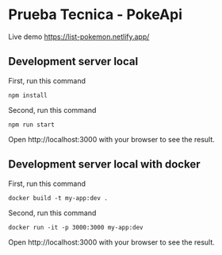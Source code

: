 # Prueba Tecnica - PokeApi

Live demo
https://list-pokemon.netlify.app/


## Development server local

First, run this command

```
npm install 
```

Second, run this command

```
npm run start 
```

Open http://localhost:3000 with your browser to see the result.


## Development server local with docker

First, run this command

```
docker build -t my-app:dev .
```

Second, run this command

```
docker run -it -p 3000:3000 my-app:dev
```

Open http://localhost:3000 with your browser to see the result.